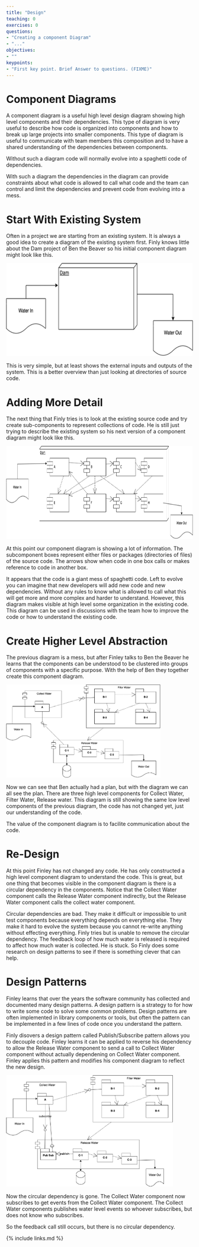 ```yaml
---
title: "Design"
teaching: 0
exercises: 0
questions:
- "Creating a component Diagram"
- "..."
objectives:
- ""
keypoints:
- "First key point. Brief Answer to questions. (FIXME)"
---
```


# Component Diagrams
A component diagram is a useful high level design diagram showing high level components and their dependencies.
This type of diagram is very useful to describe how code is organized into components and how to break up large
projects into smaller components. This type of diagram is useful to communicate with team members this composition
and to have a shared understanding of the dependencies between components. 

Without such a diagram code will normally evolve into a spaghetti code of dependencies.

With such a diagram the dependencies in the diagram can provide constraints about what code is allowed to call what code
and the team can control and limit the dependencies and prevent code from evolving into a mess.

# Start With Existing System
Often in a project we are starting from an existing system. It is always a good idea to create a diagram of the existing system first.
Finly knows little about the Dam project of Ben the Beaver so his initial component diagram might look like this.

<img src="../figures/ComponentDiagram1-LegacyComponent.drawio.png" alt="Initial Existing System" style="height: 250px"/>

This is very simple, but at least shows the external inputs and outputs of the system. This is a better overview than
just looking at directories of source code.

# Adding More Detail
The next thing that Finly tries is to look at the existing source code and try create sub-components to represent collections of code.
He is still just trying to describe the existing system so his next version of a component diagram might look like this.

<img src="../figures/ComponentDiagram1-FirstComponents.drawio.png" alt="Raw Detail" style="height: 250px"/>

At this point our component diagram is showing a lot of information. 
The subcomponent boxes represent either files or packages (directories of files) of the source code.
The arrows show when code in one box calls or makes reference to code in another box.

It appears that the code is a giant mess of spaghetti code.
Left to evolve you can imagine that new developers will add new code and new dependencies. Without any rules to know what 
is allowed to call what this will get more and more complex and harder to understand. However, this diagram makes visible
at high level some organization in the existing code. This diagram can be used in discussions with the team how to improve the
code or how to understand the existing code.

# Create Higher Level Abstraction

The previous diagram is a mess, but after Finley talks to Ben the Beaver he learns that the components can be understood to be clustered
into groups of components with a specific purpose. With the help of Ben they together create this component diagram.

<img src="../figures/ComponentDiagram1-Component-Interfaces.drawio.png" alt="HigherAbstraction" style="height: 250px"/>

Now we can see that Ben actually had a plan, but with the diagram we can all see the plan.
There are three high level components for Collect Water, Filter Water, Release water. This diagram is still showing the same low level components of the previous diagram, the code has not changed yet, just our understanding of the code.

The value of the component diagram is to facilite communication about the code.

# Re-Design

At this point Finley has not changed any code. He has only constructed a high level component diagram to understand the code.
This is great, but one thing that becomes visible in the component diagram is there is a circular dependency in the components.
Notice that the Collect Water component calls the Release Water component indirectly, but the Release Water component calls the collect
water component.

Circular dependencies are bad. They make it difficult or impossible to unit test components because everything depends on everything
else. They make it hard to evolve the system because you cannot re-write anything without effecting everything. Finly tries but is unable to remove the circular dependency. The feedback loop of how much water is released is required to affect how much water is collected. He is stuck. So Finly does some research on design patterns to see if there is something clever that can help.

# Design Patterns

Finley learns that over the years the software community has collected and documented many design patterns. A design pattern is a strategy to for how to write some code to solve some common problems. Design patterns are often implemented in library components or tools, but often the pattern can be implemented in a few lines of code once you understand the pattern.

Finly disovers a design pattern called Publish/Subscribe pattern allows you to decouple code. Finley learns it can be applied to reverse his dependency to allow the Release Water component to send a call to Collect Water component without actually dependening on Collect Water component. Finley applies this pattern and modifies his component diagram to reflect the new design.

<img src="../figures/ComponentDiagram1-ReverseDependency.drawio.png" alt="Reverse Dependency" style="height: 300px"/>

Now the circular dependency is gone. The Collect Water component now subscribes to get events from the Collect Water component.
The Collect Water components publishes water level events so whoever subscribes, but does not know who subscribes.

So the feedback call still occurs, but there is no circular dependency.



{% include links.md %}

